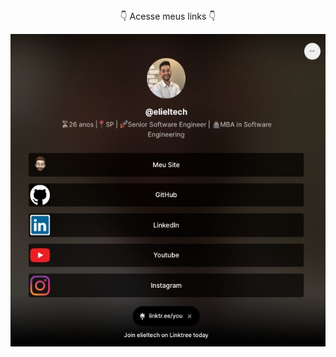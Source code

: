 
<p align="center">
 <br><br>
👇 Acesse meus links 👇
 
<a href="https://linktr.ee/elieltech/">
 <p align="center">
 <img align="center" height="500em" src="WhatsApp Image 2023-05-31 at 14.01.32.jpeg"/>
 </p>
</a>

<br><br>




